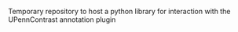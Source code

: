 Temporary repository to host a python library for interaction with the UPennContrast annotation plugin

